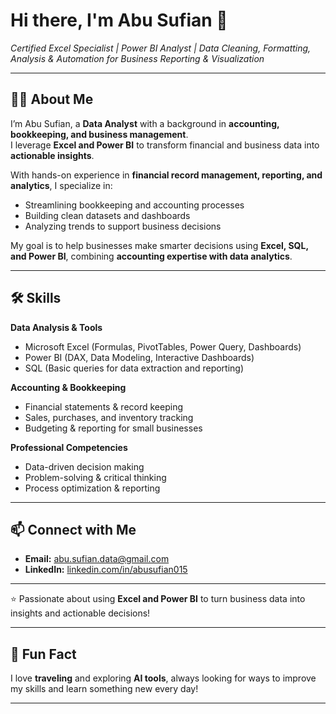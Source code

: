 # Hi there, I'm Abu Sufian 👋  
*Certified Excel Specialist | Power BI Analyst | Data Cleaning, Formatting, Analysis & Automation for Business Reporting & Visualization*

---

## 👨‍💻 About Me
I’m Abu Sufian, a **Data Analyst** with a background in **accounting, bookkeeping, and business management**.  
I leverage **Excel and Power BI** to transform financial and business data into **actionable insights**.  

With hands-on experience in **financial record management, reporting, and analytics**, I specialize in:  
- Streamlining bookkeeping and accounting processes  
- Building clean datasets and dashboards  
- Analyzing trends to support business decisions  

My goal is to help businesses make smarter decisions using **Excel, SQL, and Power BI**, combining **accounting expertise with data analytics**.

---

## 🛠 Skills

**Data Analysis & Tools**  
- Microsoft Excel (Formulas, PivotTables, Power Query, Dashboards)  
- Power BI (DAX, Data Modeling, Interactive Dashboards)  
- SQL (Basic queries for data extraction and reporting)  

**Accounting & Bookkeeping**  
- Financial statements & record keeping  
- Sales, purchases, and inventory tracking  
- Budgeting & reporting for small businesses  

**Professional Competencies**  
- Data-driven decision making  
- Problem-solving & critical thinking  
- Process optimization & reporting  

---

## 📫 Connect with Me
- **Email:** abu.sufian.data@gmail.com  
- **LinkedIn:** [linkedin.com/in/abusufian015](https://linkedin.com/in/abusufian015)  

---

⭐ Passionate about using **Excel and Power BI** to turn business data into insights and actionable decisions!

---

## 🌟 Fun Fact
I love **traveling** and exploring **AI tools**, always looking for ways to improve my skills and learn something new every day!  

---












